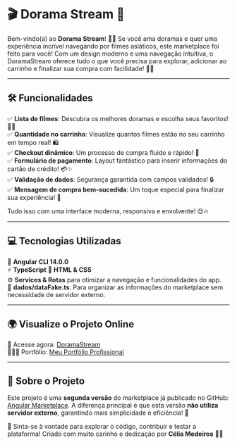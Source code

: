 # 🎬 Dorama Stream 🚀

Bem-vindo(a) ao **Dorama Stream**! 🎥🌟 Se você ama doramas e quer uma experiência incrível navegando por filmes asiáticos, este marketplace foi feito para você! Com um design moderno e uma navegação intuitiva, o DoramaStream oferece tudo o que você precisa para explorar, adicionar ao carrinho e finalizar sua compra com facilidade! 💖✨

---

## 🛠️ Funcionalidades

✅ **Lista de filmes**: Descubra os melhores doramas e escolha seus favoritos! 🍿💖  
✅ **Quantidade no carrinho**: Visualize quantos filmes estão no seu carrinho em tempo real! 🛍️  
✅ **Checkout dinâmico**: Um processo de compra fluido e rápido! 🚀  
✅ **Formulário de pagamento**: Layout fantástico para inserir informações do cartão de crédito! 💳✨  
✅ **Validação de dados**: Segurança garantida com campos validados! 🔒  
✅ **Mensagem de compra bem-sucedida**: Um toque especial para finalizar sua experiência! 🎉  

Tudo isso com uma interface moderna, responsiva e envolvente! 😍🔥

---

## 💻 Tecnologias Utilizadas

🚀 **Angular CLI 14.0.0**  
⚡ **TypeScript**
🎨 **HTML & CSS**  
⚙️ **Services & Rotas** para otimizar a navegação e funcionalidades do app.  
📂 **dados/dataFake.ts**: Para organizar as informações do marketplace sem necessidade de servidor externo.  

---

## 🌍 Visualize o Projeto Online

🔗 Acesse agora: [DoramaStream](https://doramastream.netlify.app/)  
👩🏼‍💻 Portfólio: [Meu Portfólio Profissional](https://ti-experient.netlify.app/)  

---

## 📌 Sobre o Projeto

Este projeto é uma **segunda versão** do marketplace já publicado no GitHub: [Angular Marketplace](https://github.com/tiexperient/angular-marketplace). A diferença principal é que esta versão **não utiliza servidor externo**, garantindo mais simplicidade e eficiência! 🚀

📢 Sinta-se à vontade para explorar o código, contribuir e testar a plataforma! 
Criado com muito carinho e dedicação por **Célia Medeiros** 💛✨